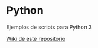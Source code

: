 # Python
 Ejemplos de scripts para Python 3

[Wiki de este repositorio](https://github.com/tremolidades/Python/wiki)